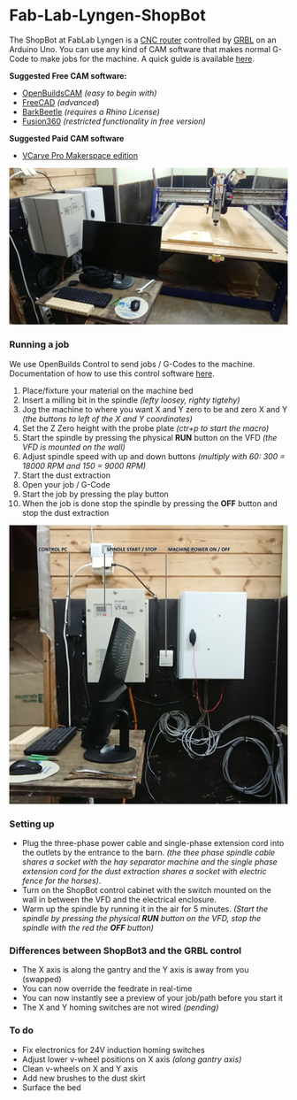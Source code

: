 # Fab-Lab-Lyngen-ShopBot

The ShopBot at FabLab Lyngen is a [CNC router](https://en.wikipedia.org/wiki/CNC_router) controlled by [GRBL](https://github.com/gnea/grbl/wiki) on an Arduino Uno. You can use any kind of CAM software that makes normal G-Code to make jobs for the machine. A quick guide is available [here](https://docs.openbuilds.com/doku.php?id=docs:software:overview).

**Suggested Free CAM software:**

 - [OpenBuildsCAM](https://cam.openbuilds.com/) *(easy to begin with)*
 - [FreeCAD](https://www.freecadweb.org/) *(advanced*)
 - [BarkBeetle](https://github.com/fellesverkstedet/Bark-beetle-parametric-toolpaths) *(requires a Rhino License)*
 - [Fusion360](https://www.google.com/url?sa=t&rct=j&q=&esrc=s&source=web&cd=&cad=rja&uact=8&ved=2ahUKEwi71tWk-suDAxXpAhAIHec7BYoQFnoECBQQAQ&url=https%3A%2F%2Fwww.autodesk.com%2Fproducts%2Ffusion-360%2Fpersonal&usg=AOvVaw2Qpz756Hs5P4X8QVNBXLeT&opi=89978449) *(restricted functionality in free version)*

**Suggested Paid CAM software**

- [VCarve Pro Makerspace edition](https://www.vectric.com/products/makerspace)

![](/img/lyngen-shopbot.jpg)

### Running a job

We use OpenBuilds Control to send jobs / G-Codes to the machine. Documentation of how to use this control software [here](https://docs.openbuilds.com/doku.php?id=docs:software:openbuilds-control).

1. Place/fixture your material on the machine bed
2. Insert a milling bit in the spindle *(lefty loosey, righty tigtehy)*
3. Jog the machine to where you want X and Y zero to be and zero X and Y *(the buttons to left of the X and Y coordinates)*
4. Set the Z Zero height with the probe plate *(ctr+p to start the macro)*
5. Start the spindle by pressing the physical **RUN** button on the VFD *(the VFD is mounted on the wall)*
6. Adjust spindle speed with up and down buttons *(multiply with 60: 300 = 18000 RPM and 150 = 9000 RPM)*
7. Start the dust extraction
8. Open your job / G-Code
9. Start the job by pressing the play button
10. When the job is done stop the spindle by pressing the **OFF** button and stop the dust extraction

![](/img/instruction-graphics.png)

### Setting up

- Plug the three-phase power cable and single-phase extension cord into the outlets by the entrance to the barn. *(the thee phase spindle cable shares a socket with the hay separator machine and the single phase extension cord for the dust extraction shares a socket with electric fence for the horses)*.
- Turn on the ShopBot control cabinet with the switch mounted on the wall in between the VFD and the electrical enclosure.
- Warm up the spindle by running it in the air for 5 minutes. *(Start the spindle by pressing the physical **RUN** button on the VFD, stop the spindle with the red the **OFF** button)*

### Differences between ShopBot3 and the GRBL control

- The X axis is along the gantry and the Y axis is away from you (swapped)
- You can now override the feedrate in real-time
- You can now instantly see a preview of your job/path before you start it
- The X and Y homing switches are not wired *(pending)*


### To do

 - Fix electronics for 24V induction homing switches
 - Adjust lower v-wheel positions on X axis *(along gantry axis)*
 - Clean v-wheels on X and Y axis
 - Add new brushes to the dust skirt
 - Surface the bed

